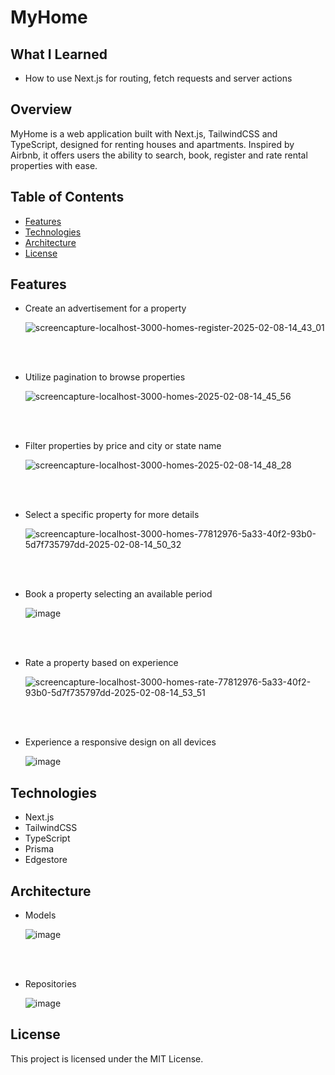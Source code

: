 # MyHome

## What I Learned

- How to use Next.js for routing, fetch requests and server actions

## Overview

MyHome is a web application built with Next.js, TailwindCSS and TypeScript, designed for renting houses and apartments. Inspired by Airbnb, it offers users the ability to search, book, register and rate rental properties with ease.

## Table of Contents

- [Features](#features)
- [Technologies](#technologies)
- [Architecture](#architecture)
- [License](#license)

## Features

- Create an advertisement for a property

  ![screencapture-localhost-3000-homes-register-2025-02-08-14_43_01](https://github.com/user-attachments/assets/e7dd216c-4c8d-4906-b1b5-76f6c113ab13)

<br></br>

- Utilize pagination to browse properties

  ![screencapture-localhost-3000-homes-2025-02-08-14_45_56](https://github.com/user-attachments/assets/a92e10d2-c8e6-444f-adde-fe56c2c205a1)

<br></br>

- Filter properties by price and city or state name

  ![screencapture-localhost-3000-homes-2025-02-08-14_48_28](https://github.com/user-attachments/assets/8cc46288-88d8-4538-8556-75820cfc934e)

<br></br>

- Select a specific property for more details

  ![screencapture-localhost-3000-homes-77812976-5a33-40f2-93b0-5d7f735797dd-2025-02-08-14_50_32](https://github.com/user-attachments/assets/e905b91e-99fc-485d-b138-2bd46952d879)

<br></br>

- Book a property selecting an available period

  ![image](https://github.com/user-attachments/assets/45b40cac-8f82-4680-a37b-51459bd7f40a)

<br></br>

- Rate a property based on experience

  ![screencapture-localhost-3000-homes-rate-77812976-5a33-40f2-93b0-5d7f735797dd-2025-02-08-14_53_51](https://github.com/user-attachments/assets/0ff9ec44-01af-48e4-b685-06cb869ff1b2)

<br></br>

- Experience a responsive design on all devices

  ![image](https://github.com/user-attachments/assets/8f7b92c9-92cf-4635-bcaa-e3b5bd64b66c)

## Technologies

- Next.js
- TailwindCSS
- TypeScript
- Prisma
- Edgestore

## Architecture

- Models

  ![image](https://github.com/user-attachments/assets/10a805a6-6c28-4a8e-ab65-e2c1514c825c)

<br></br>

- Repositories

  ![image](https://github.com/user-attachments/assets/48332a63-47df-4649-a757-b1d0506df34f)

## License

This project is licensed under the MIT License.
